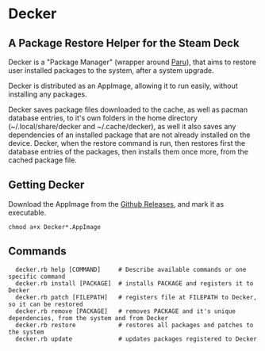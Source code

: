 # Decker
## A Package Restore Helper for the Steam Deck
Decker is a "Package Manager" (wrapper around [Paru](https://github.com/morganamilo/paru)), that aims to restore user installed packages to the system, after a system upgrade.

Decker is distributed as an AppImage, allowing it to run easily, without installing any packages.

Decker saves package files downloaded to the cache, as well as pacman database entries, to it's own folders in the home directory (~/.local/share/decker and ~/.cache/decker), as well it also saves any dependencies of an installed package that are not already installed on the device. Decker, when the restore command is run, then restores first the database entries of the packages, then installs them once more, from the cached package file.

## Getting Decker
Download the AppImage from the [Github Releases](https://github.com/steamdeck-linux/decker/releases), and mark it as executable.
```
chmod a+x Decker*.AppImage
```

## Commands
```
  decker.rb help [COMMAND]     # Describe available commands or one specific command
  decker.rb install [PACKAGE]  # installs PACKAGE and registers it to Decker
  decker.rb patch [FILEPATH]   # registers file at FILEPATH to Decker, so it can be restored
  decker.rb remove [PACKAGE]   # removes PACKAGE and it's unique dependencies, from the system and from Decker
  decker.rb restore            # restores all packages and patches to the system
  decker.rb update             # updates packages registered to Decker
```
